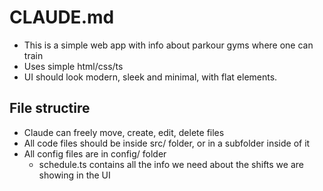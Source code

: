 # CLAUDE.md

- This is a simple web app with info about parkour gyms where one can train
- Uses simple html/css/ts
- UI should look modern, sleek and minimal, with flat elements.

## File structire

- Claude can freely move, create, edit, delete files
- All code files should be inside src/ folder, or in a subfolder inside of it
- All config files are in config/ folder
    - schedule.ts contains all the info we need about the shifts we are showing in the UI